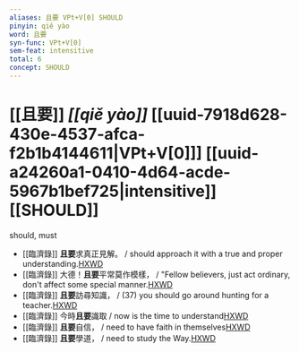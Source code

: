 ```yaml
---
aliases: 且要 VPt+V[0] SHOULD
pinyin: qiě yào
word: 且要
syn-func: VPt+V[0]
sem-feat: intensitive
total: 6
concept: SHOULD 
---
```

# [[且要]] *[[qiě yào]]*  [[uuid-7918d628-430e-4537-afca-f2b1b4144611|VPt+V[0]]] [[uuid-a24260a1-0410-4d64-acde-5967b1bef725|intensitive]] [[SHOULD]]
should, must
 - [[臨濟錄]] **且要**求真正見解。 / should approach it with a true and proper understanding.[HXWD](https://hxwd.org/textview.html?location=KR6q0053_T_001-0497b.2)
 - [[臨濟錄]] 大德！**且要**平常莫作模樣， / "Fellow believers, just act ordinary, don't affect some special manner.[HXWD](https://hxwd.org/textview.html?location=KR6q0053_T_001-0497c.61)
 - [[臨濟錄]] **且要**訪尋知識， / (37) you should go around hunting for a teacher.[HXWD](https://hxwd.org/textview.html?location=KR6q0053_T_001-0498c.36)
 - [[臨濟錄]] 今時**且要**識取 / now is the time to understand[HXWD](https://hxwd.org/textview.html?location=KR6q0053_T_001-0498c.44)
 - [[臨濟錄]] **且要**自信， / need to have faith in themselves[HXWD](https://hxwd.org/textview.html?location=KR6q0053_T_001-0499a.11)
 - [[臨濟錄]] **且要**學道， / need to study the Way.[HXWD](https://hxwd.org/textview.html?location=KR6q0053_T_001-0500b.45)